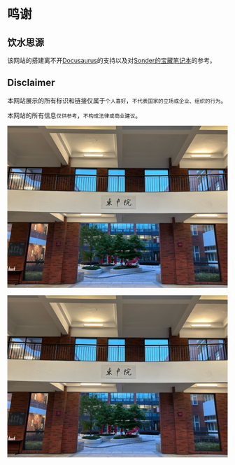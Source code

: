 # 鸣谢

## 饮水思源

该网站的搭建离不开[Docusaurus](https://github.com/facebook/docusaurus)的支持以及对[Sonder的宝藏笔记本](https://space.keter.top/)的参考。

## Disclaimer

本网站展示的所有标识和链接仅属于`个人喜好`，`不代表国家的立场或企业、组织的行为`。

本网站的所有信息`仅供参考`，`不构成法律或商业建议`。

![](./static/img/intro.png)

![](../../static/img/intro.png)
